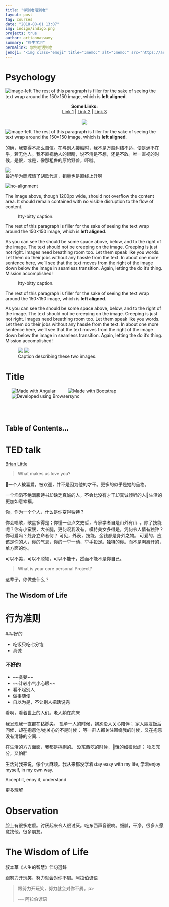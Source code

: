 ```yaml
---
title: "学到老活到老"
layout: post
tag: courses
date: "2018-08-01 13:07"
img: indigo/indigo.png
projects: true
author: artiannaswamy
summary: "终生学习"
permalink: 学到老活到老
jemoji: '<img class="emoji" title=":memo:" alt=":memo:" src="https://assets.github.com/images/icons/emoji/unicode/1f4dd.png" height="20" width="20" align="absmiddle">'
---
```


# Psychology
<!-- Sigmund freud
<p align="center"><img src="https://www.biography.com/.image/ar_1:1%2Cc_fill%2Ccs_srgb%2Cg_face%2Cq_auto:good%2Cw_300/MTIwNjA4NjMzODE2OTA5MzI0/sigmund-freud-9302400-1-402.jpg" height="200" width="200" align="left"/></p>

<p >晚年因cigar而死的伟大心理学家。
&nbsp;&nbsp;&nbsp;&nbsp; 提出“free associate”
=> 心得：人还是要多多说话，多多交流才好啊。</p> -->


<!-- <div align="center"><img width="65" height="75" src="https://raw.githubusercontent.com/mzlogin/mzlogin.github.io/master/images/posts/markdown/demo.png"/></div>

 -->

<p>
<img src="https://mmistakes.github.io/minimal-mistakes/assets/images/image-alignment-150x150.jpg" alt="image-left" class="align-left">
 The rest of this paragraph is filler for the sake of seeing the text wrap around the 150×150 image, which is <strong>left aligned</strong>.
</p>


 <p align="center">
   <b>Some Links:</b><br>
   <a href="#">Link 1</a> |
   <a href="#">Link 2</a> |
   <a href="#">Link 3</a>
   <br><br>
   <img src="http://s.4cdn.org/image/title/105.gif">
 </p>



<p><img src="https://mmistakes.github.io/minimal-mistakes/assets/images/image-alignment-150x150.jpg" alt="image-left" class="align-left"> The rest of this paragraph is filler for the sake of seeing the text wrap around the 150×150 image, which is <strong>left aligned</strong>.</p>



的确，我变得不那么自信。在与别人接触时，我不是万般纠结不适，便是满不在乎，若无他人。我不直视他人的眼睛，说不清是不想，还是不敢。唯一直视的时候，是恨，或是，像那粗鲁的原始野兽，吓唬。


<div class="pull-left"><img src="http://www.scisan.com/wp-content/uploads/2017/07/vmall.jpg"></div>
最近华为商城请了胡歌代言，销量也是直线上升啊


<p><img src="https://mmistakes.github.io/minimal-mistakes/assets/images/image-alignment-1200x4002.jpg" alt="no-alignment"></p>

<p>The image above, though 1200px wide, should not overflow the content area. It should remain contained with no visible disruption to the flow of content.</p>

<figure style="width: 150px" class="align-left">
  <img src="https://mmistakes.github.io/minimal-mistakes/assets/images/image-alignment-150x150.jpg" alt="">
  <figcaption>Itty-bitty caption.</figcaption>
</figure>

<p>The rest of this paragraph is filler for the sake of seeing the text wrap around the 150×150 image, which is <strong>left aligned</strong>.</p>

<p>As you can see the should be some space above, below, and to the right of the image. The text should not be creeping on the image. Creeping is just not right. Images need breathing room too. Let them speak like you words. Let them do their jobs without any hassle from the text. In about one more sentence here, we’ll see that the text moves from the right of the image down below the image in seamless transition. Again, letting the do it’s thing. Mission accomplished!</p>



<figure style="width: 150px" class="align-left">
  <img src="https://mmistakes.github.io/minimal-mistakes/assets/images/image-alignment-150x150.jpg" alt="" />
  <figcaption>Itty-bitty caption.</figcaption>
</figure>

<p>The rest of this paragraph is filler for the sake of seeing the text wrap around the 150×150 image, which is <strong>left aligned</strong>.</p>

<p>As you can see the should be some space above, below, and to the right of the image. The text should not be creeping on the image. Creeping is just not right. Images need breathing room too. Let them speak like you words. Let them do their jobs without any hassle from the text. In about one more sentence here, we’ll see that the text moves from the right of the image down below the image in seamless transition. Again, letting the do it’s thing. Mission accomplished!</p>

<figure class="half">
    <a href="https://mmistakes.github.io/minimal-mistakes/assets/images/image-alignment-150x150.jpg"><img src="/assets/images/image-filename-1.jpg"></a>
    <a href="https://mmistakes.github.io/minimal-mistakes/assets/images/image-alignment-150x150.jpg"><img src="/assets/images/image-filename-2.jpg"></a>
    <figcaption>Caption describing these two images.</figcaption>
</figure>


# Title

<img align="left" src="http://www.scisan.com/wp-content/uploads/2017/07/vmall.jpg" alt="Made with Angular" title="Angular" hspace="20"/>
<img align="left" src="http://www.scisan.com/wp-content/uploads/2017/07/vmall.jpg" alt="Made with Bootstrap" title="Bootstrap" hspace="20"/>
<img align="left" src="http://www.scisan.com/wp-content/uploads/2017/07/vmall.jpg" alt="Developed using Browsersync" title="Browsersync" hspace="20"/>
<br/><br/><br/><br/><br/>

## Table of Contents...




# TED talk
[Brian Little](https://www.youtube.com/watch?v=qYvXk_bqlBk)

<blockquote>
<p class="quotation">
  What makes us love you?</p>
<!-- <footer>— Learned Hand</footer> -->
</blockquote>
 一个人被喜爱，被欢迎，并不是因为他的才干。更多的似乎是她的品格。

  一个滔滔不绝满腹诗书却缺乏真诚的人，不会比没有才干却真诚倾听的人生活的更加如意幸福。

  你，作为一个个人，什么是你变得独特？

  你会唱歌，歌星多得是；你懂一点点文史哲，专家学者自是山外有山..。除了技能呢？你有小蛮腰，大长腿，更何况我没有，模特美女多得是，凭何令人情有独钟？你可爱吗？处身立命者何？
  可见，外表，技能，金钱都是身外之物。
  可爱的，应该是你的人，你的气息，你的一举一动，举手投足。独特的你。而不是剥离开的，单方面的你。

  可以不美，可以不聪颖，可以不能干，然而不能不是你自己。

  <blockquote>
  <p class="quotation">
    What is your core personal Project?</p>
  <!-- <footer>— Learned Hand</footer> -->
  </blockquote>

这辈子，你做些什么？


## The Wisdom of Life


# 行为准则

###好的
<ul><li>吃饭只吃七分饱</li>
    <li>真诚</li></ul>

###   不好的
<ul><li> ~~贪婪~~ </li>
    <li>~~计较小气小心眼~~</li>
    <li>看不起别人</li>
    <li>做事随便</li>
    <li>自以为是，不让别人把话说完</li>
    </ul>


看啊，看着世上的人们。老人躺在病床

我发现我一直都在钻脚尖。
孤单一人的时候，抱怨没人关心陪伴；
家人朋友饭后问候，却在抱怨他/她关心的不是时候；
等一群人都关注围绕我的时候，又在抱怨没有清静的空间...

在生活的方方面面，我都是挑剔的。
没东西吃的时候，饿的如狼似虎；
物质充分，又怕胖

生活对我来说，像个大麻烦。我从来都没学着stay easy with my life, 学着enjoy myself, in my own way.

Accept it, enoy it, understand


更多理解

# Observation

脸上有很多疙瘩。讨厌起来令人很讨厌。吃东西声音很响。细腻，干净。很多人愿意找他，很多朋友。

# The Wisdom of Life
叔本華《人生的智慧》佳句選錄

跟努力开玩笑，努力就会对你不屑。阿拉伯谚语

<blockquote>
<p class="quotation">
  跟努力开玩笑，努力就会对你不屑。p>
<footer> --- 阿拉伯谚语</footer>
</blockquote>
